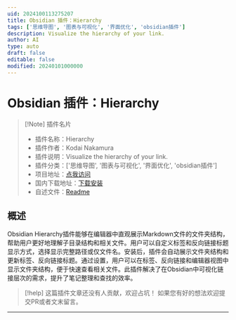 ```yaml
---
uid: 2024100113275207
title: Obsidian 插件：Hierarchy
tags: ['思维导图', '图表与可视化', '界面优化', 'obsidian插件']
description: Visualize the hierarchy of your link.
author: AI
type: auto
draft: false
editable: false
modified: 20240101000000
---
```


# Obsidian 插件：Hierarchy

> [!Note] 插件名片
> - 插件名称：Hierarchy
> - 插件作者：Kodai Nakamura
> - 插件说明：Visualize the hierarchy of your link.
> - 插件分类：['思维导图', '图表与可视化', '界面优化', 'obsidian插件']
> - 项目地址：[点我访问](https://github.com/kdnk/obsidian-hierarchy)
> - 国内下载地址：[下载安装](https://pkmer.cn/products/plugin/pluginMarket/?hierarchy)
> - 自述文件：[Readme](https://ghproxy.net/https://raw.githubusercontent.com/kdnk/obsidian-hierarchy/master/README.md)



## 概述

Obsidian Hierarchy插件能够在编辑器中直观展示Markdown文件的文件夹结构，帮助用户更好地理解子目录结构和相关文件。用户可以自定义标签和反向链接标题显示方式，选择显示完整路径或仅文件名。安装后，插件会自动展示文件夹结构和更新标签、反向链接标题。通过设置，用户可以在标签、反向链接和编辑器视图中显示文件夹结构，便于快速查看相关文件。此插件解决了在Obsidian中可视化链接层次的需求，提升了笔记整理和查找的效率。


> [!help] 
> 这篇插件文章还没有人贡献，欢迎占坑！
> 如果您有好的想法欢迎提交PR或者文末留言。
> 

---



